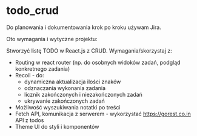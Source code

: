 # todo_crud
Do planowania i dokumentowania krok po kroku używam Jira.

Oto wymagania i wytyczne projektu:

Stworzyć listę TODO w React.js z CRUD.
Wymagania/skorzystaj z:
- Routing w react router (np. do osobnych widoków zadań, podgląd konkretnego zadania)
- Recoil - do:
     - dynamiczna aktualizacja ilości znaków
     - odznaczania wykonania zadania
     - licznik zakończonych i niezakończonych zadań
     - ukrywanie zakończonych zadań
- Możliwość wyszukiwania notatki po treści
- Fetch API, komunikacja z serwerem - wykorzystać https://gorest.co.in API z todos
- Theme UI do styli i komponentów
